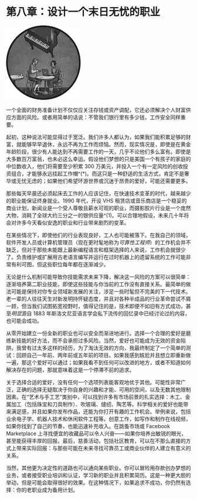 # 第八章：设计一个末日无忧的职业

![](img/chapterart.png)

一个全面的财务准备计划不仅仅应关注存钱或资产调配，它还必须解决个人财富供应方面的风险。或者用简单的话说：不管我们银行里有多少钱，工作安全同样重要。

起初，这种说法可能显得过于宽泛。我们许多人都认为，如果我们能积累足够的财富，就能够早早退休，永远不再为工作而烦恼。然而，现实情况是，即使是在黄金年龄阶段，很少有人能达到不再需要工作的一天，几乎不论他们多么富有。即使是大多数百万富翁，也未必这么幸运。假设他们梦想的只是美国一个有孩子的家庭的中位数收入，他们将需要至少积累 300 万美元，并投入一个有一定风险的创收投资组合，才能够永远挂起工作帽^(*)。而这只是一种舒适的生活方式，肯定不是奢华或无忧无虑的；如果他们希望环游世界或沉迷于昂贵的爱好，可能还需要更多。

那些每天早晨还必须起床去工作的人应该记住，在快速技术变革的时代，越来越少的职业能保证终身就业。1990 年代，开设 VHS 租赁店或音乐商店是一个稳妥的商业计划，新闻业是一个受人尊敬且薪水可观的职业，而摄影胶片行业是一个庞然大物，消耗了全球大约三分之一的银供应量^(1)。可以合理地假设，未来几十年将会对许多今天看似安逸的职业和行业带来剧烈的变革。

在某些情况下，即使他们的行业表现良好，工人也可能被落下。在我自己的领域，软件开发人员或计算机管理员（现在更时髦地称为*可靠性工程师*）的工作机会并不缺乏，但对于那些未能跟上最新编程语言和框架选择的人来说，工作机会就很少了。负责维护或扩展用古老语言编写并运行在过时机器上的遗留系统的工作可能非常有利可图，但这些职位每年都在逐渐减少。

无论是什么机制可能导致你技能需求未来下降，解决这一风险的方案可以很简单：逐渐培养第二职业技能，即使这些技能与你当前的工作没有直接关系。最简单的做法可能是保持对你专业领域新发展的关注，涉足一些时髦但不完美的下一代技术。老一辈的人往往天生对新发明持怀疑态度，并且对各种半成品的行业革命尝试不屑一顾，但当我们试图拓宽视野时，值得记住的是，技术即便不如旧有方式成功，甚至*明显*源自 1883 年斯洛文尼亚语言学会私下流传的回忆录中已经讨论过的内容，也可能会成功。

从零开始建立一份全新的职业也可以安全而渐进地进行。选择一个合理的爱好是磨练新技能的好方法，而不会承担过多风险。当然，爱好也可能成为无效的资金陷阱。我曾有过太多这样的经历，为了淘汰无效的方向，我最终制定了一个简单的测试：回顾自己一年前、两年前或五年前的项目。如果我感到尴尬并且想立即重新做一遍，那这个爱好可以通过；如果我看不到任何可以改进的地方，或者不知道如何解决存在的问题，那就意味着这是一个停滞不前的追求。

关于选择合适的爱好，没有任何一个选项列表能客观地优于其他。可能性非常广泛，正确的选择无疑取决于你自身的兴趣和才能、可用的空间，以及无数其他限制因素。在“艺术与手工艺”类别中，可以找到许多有市场前景的扎实选择：木工、金属加工（包括珠宝和刀具制作）、吹玻璃、缝纫、陶艺等。科学相关的爱好也能带来满足感，并且如果你发布作品，还能为你打开有趣的工作机会。举例来说，包括业余电子学、机器人技术和休闲软件工程等。创意工作，如写作和制作在线视频，如果你找到了自己的节奏，也能迅速补充收入。在跳蚤市场或 Facebook Marketplace 上寻找便宜的收藏品可以令人兴奋——如果你培养出敏锐的眼光，甚至能获得丰厚的回报。最后，慈善活动，包括社区教育，可以在不那么直接的方式上带来实际回报：与那些可能在未来寻找可靠员工或商业伙伴的人建立有意义的关系。

当然，其他更为决定性的道路也可以通向某些职业。你可以冒险用存款创办梦想的业务，或者接受职业培训和认证，学习新的职业并且积累简历。这是一种更大胆的举动，但是可能会取得很好的效果。在这种情况下，如果追求不成功，你仍然有选择：你的老职业成为备用计划。
